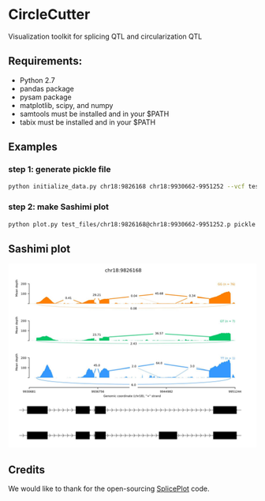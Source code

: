 CircleCutter
=========

Visualization toolkit for splicing QTL and circularization QTL

## Requirements:

- Python 2.7
- pandas package
- pysam package
- matplotlib, scipy, and numpy
- samtools must be installed and in your $PATH
- tabix must be installed and in your $PATH

## Examples

### step 1: generate pickle file
```bash
python initialize_data.py chr18:9826168 chr18:9930662-9951252 --vcf test_files/SNP.chr18_9826168.vcf.gz --gtf test_files/HG19.gtf --mf test_files/map_file.txt --circ test_files/chr18_9931806_9950565.circRNA.rawcount.txt --output test_files
```
### step 2: make Sashimi plot
```bash
python plot.py test_files/chr18:9826168@chr18:9930662-9951252.p pickle settings_file
```
## Sashimi plot

<p align="center">
<img src="https://github.com/jiajiepeng/VISplicing/blob/master/plots/chr18_sashimi.jpg" width="600"/>
</p>


## Credits
We would like to thank for the open-sourcing [SplicePlot](https://github.com/wueric/SplicePlot) code.
